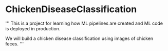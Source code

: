 # ChickenDiseaseClassification

'''
This is a project for learning how ML pipelines are created and ML code is deployed in production.

We will build a chicken disease classification using images of chicken feces.
'''
